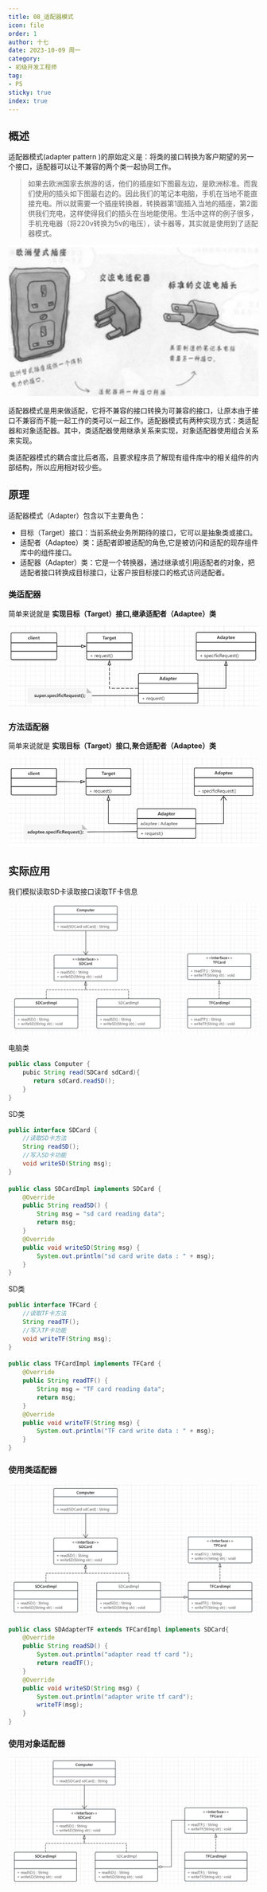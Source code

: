 ```yaml
---
title: 08_适配器模式
icon: file
order: 1
author: 十七
date: 2023-10-09 周一
category:
- 初级开发工程师
tag:
- P5
sticky: true
index: true
---
```

## 概述

适配器模式(adapter pattern )的原始定义是：将类的接口转换为客户期望的另一个接口，适配器可以让不兼容的两个类一起协同工作。

> 如果去欧洲国家去旅游的话，他们的插座如下图最左边，是欧洲标准。而我们使用的插头如下图最右边的。因此我们的笔记本电脑，手机在当地不能直接充电。所以就需要一个插座转换器，转换器第1面插入当地的插座，第2面供我们充电，这样使得我们的插头在当地能使用。生活中这样的例子很多，手机充电器（将220v转换为5v的电压），读卡器等，其实就是使用到了适配器模式。

![](assets/image-20231009141714149.png)

适配器模式是用来做适配，它将不兼容的接口转换为可兼容的接口，让原本由于接口不兼容而不能一起工作的类可以一起工作。适配器模式有两种实现方式：类适配器和对象适配器。其中，类适配器使用继承关系来实现，对象适配器使用组合关系来实现。

类适配器模式的耦合度比后者高，且要求程序员了解现有组件库中的相关组件的内部结构，所以应用相对较少些。

## 原理

适配器模式（Adapter）包含以下主要角色：
- 目标（Target）接口：当前系统业务所期待的接口，它可以是抽象类或接口。
- 适配者（Adaptee）类：适配者即被适配的角色,它是被访问和适配的现存组件库中的组件接口。
- 适配器（Adapter）类：它是一个转换器，通过继承或引用适配者的对象，把适配者接口转换成目标接口，让客户按目标接口的格式访问适配者。
### 类适配器

简单来说就是 **实现目标（Target）接口,继承适配者（Adaptee）类**

![](assets/image-20231009142718360.png)
### 方法适配器

简单来说就是 **实现目标（Target）接口,聚合适配者（Adaptee）类**

![](assets/image-20231009142731265.png)
## 实际应用

我们模拟读取SD卡读取接口读取TF卡信息

![](assets/image-20231009144100785.png)

电脑类
```Java
public class Computer {
    pubic String read(SDCard sdCard){
	   return sdCard.readSD();
    }
}
```

SD类
```java
public interface SDCard {
    //读取SD卡方法
    String readSD();
    //写入SD卡功能
    void writeSD(String msg);
}

public class SDCardImpl implements SDCard {
    @Override
    public String readSD() {
        String msg = "sd card reading data";
        return msg;
    }
    @Override
    public void writeSD(String msg) {
        System.out.println("sd card write data : " + msg);
    }
}
```

SD类
```java
public interface TFCard {
    //读取TF卡方法
    String readTF();
    //写入TF卡功能
    void writeTF(String msg);
}

public class TFCardImpl implements TFCard {
    @Override
    public String readTF() {
        String msg = "TF card reading data";
        return msg;
    }
    @Override
    public void writeTF(String msg) {
        System.out.println("TF card write data : " + msg);
    }
}
```
### 使用类适配器

![](assets/image-20231009143612092.png)

```Java
public class SDAdapterTF extends TFCardImpl implements SDCard{
    @Override
    public String readSD() {
        System.out.println("adapter read tf card ");
        return readTF();
    }
    @Override
    public void writeSD(String msg) {
        System.out.println("adapter write tf card");
        writeTF(msg);
    }
}
```
### 使用对象适配器

![](assets/image-20231009143655008.png)



